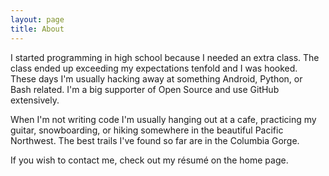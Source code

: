```yaml
---
layout: page
title: About
---
```


I started programming in high school because I needed an extra class. The class ended up exceeding my expectations tenfold and I was hooked. These days I'm usually hacking away at something Android, Python, or Bash related. I'm a big supporter of Open Source and use GitHub extensively.    

When I'm not writing code I'm usually hanging out at a cafe, practicing my guitar, snowboarding, or hiking somewhere in the beautiful Pacific Northwest. The best trails I've found so far are in the Columbia Gorge.    

If you wish to contact me, check out my résumé on the home page.

